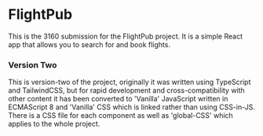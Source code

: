 # FlightPub

This is the 3160 submission for the FlightPub project. It is a simple React app that allows you to search for and book flights.

### Version Two

This is version-two of the project, originally it was written using TypeScript and TailwindCSS, but for rapid development and cross-compatibility with other content it has been converted to 'Vanilla' JavaScript written in ECMAScript 8 and 'Vanilla' CSS which is linked rather than using CSS-in-JS. There is a CSS file for each component as well as 'global-CSS' which applies to the whole project.

<!-- TODO(): Further content to be added to this README document here. -->
